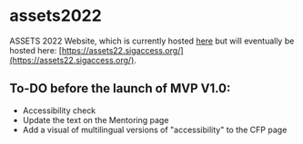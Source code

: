 # assets2022
ASSETS 2022 Website, which is currently hosted [here](https://assets-conference.github.io/assets2022/assets22-v1/) but will eventually be hosted here: [https://assets22.sigaccess.org/](https://assets22.sigaccess.org/). 

## To-DO before the launch of MVP V1.0:
- Accessibility check
- Update the text on the Mentoring page
- Add a visual of multilingual versions of "accessibility" to the CFP page




